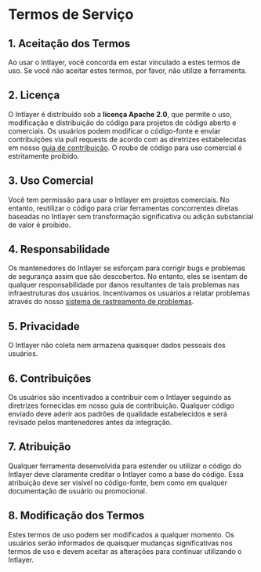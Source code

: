 # Termos de Serviço

## 1. Aceitação dos Termos

Ao usar o Intlayer, você concorda em estar vinculado a estes termos de uso. Se você não aceitar estes termos, por favor, não utilize a ferramenta.

## 2. Licença

O Intlayer é distribuído sob a **licença Apache 2.0**, que permite o uso, modificação e distribuição do código para projetos de código aberto e comerciais. Os usuários podem modificar o código-fonte e enviar contribuições via pull requests de acordo com as diretrizes estabelecidas em nosso [guia de contribuição](https://github.com/aymericzip/intlayer/blob/main/CONTRIBUTING.md). O roubo de código para uso comercial é estritamente proibido.

## 3. Uso Comercial

Você tem permissão para usar o Intlayer em projetos comerciais. No entanto, reutilizar o código para criar ferramentas concorrentes diretas baseadas no Intlayer sem transformação significativa ou adição substancial de valor é proibido.

## 4. Responsabilidade

Os mantenedores do Intlayer se esforçam para corrigir bugs e problemas de segurança assim que são descobertos. No entanto, eles se isentam de qualquer responsabilidade por danos resultantes de tais problemas nas infraestruturas dos usuários. Incentivamos os usuários a relatar problemas através do nosso [sistema de rastreamento de problemas](https://github.com/aymericzip/intlayer/issues).

## 5. Privacidade

O Intlayer não coleta nem armazena quaisquer dados pessoais dos usuários.

## 6. Contribuições

Os usuários são incentivados a contribuir com o Intlayer seguindo as diretrizes fornecidas em nosso guia de contribuição. Qualquer código enviado deve aderir aos padrões de qualidade estabelecidos e será revisado pelos mantenedores antes da integração.

## 7. Atribuição

Qualquer ferramenta desenvolvida para estender ou utilizar o código do Intlayer deve claramente creditar o Intlayer como a base do código. Essa atribuição deve ser visível no código-fonte, bem como em qualquer documentação de usuário ou promocional.

## 8. Modificação dos Termos

Estes termos de uso podem ser modificados a qualquer momento. Os usuários serão informados de quaisquer mudanças significativas nos termos de uso e devem aceitar as alterações para continuar utilizando o Intlayer.
